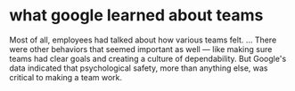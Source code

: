 # what google learned about teams

Most of all, employees had talked about how various teams felt. ... There were other behaviors that seemed important as well — like making sure teams had clear goals and creating a culture of dependability. But Google's data indicated that psychological safety, more than anything else, was critical to making a team work.